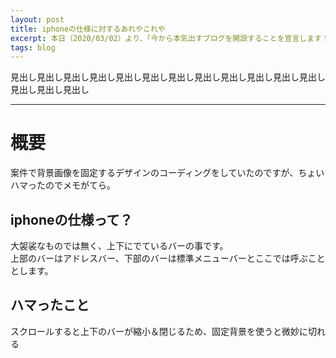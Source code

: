 ```yaml
---
layout: post
title: iphoneの仕様に対するあれやこれや
excerpt: 本日（2020/03/02）より、「今から本気出すブログを開設することを宣言します！」
tags: blog
---
```


見出し見出し見出し見出し見出し見出し見出し見出し見出し見出し見出し見出し見出し見出し見出し

-----

# 概要
案件で背景画像を固定するデザインのコーディングをしていたのですが、ちょいハマったのでメモがてら。  

## iphoneの仕様って？
大袈裟なものでは無く、上下にでているバーの事です。  
上部のバーはアドレスバー、下部のバーは標準メニューバーとここでは呼ぶこととします。

## ハマったこと
スクロールすると上下のバーが縮小＆閉じるため、固定背景を使うと微妙に切れる